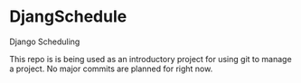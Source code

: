 # DjangSchedule
Django Scheduling

This repo is is being used as an introductory project for using git to manage a project. No major commits are planned for right now.
